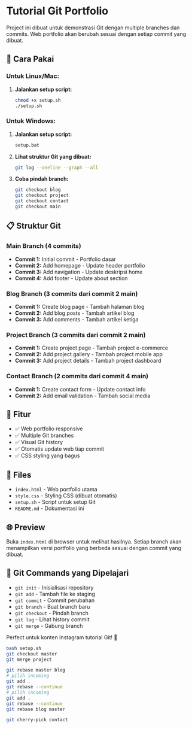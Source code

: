 # Tutorial Git Portfolio

Project ini dibuat untuk demonstrasi Git dengan multiple branches dan commits. Web portfolio akan berubah sesuai dengan setiap commit yang dibuat.

## 🚀 Cara Pakai

### Untuk Linux/Mac:
1. **Jalankan setup script:**
   ```bash
   chmod +x setup.sh
   ./setup.sh
   ```

### Untuk Windows:
1. **Jalankan setup script:**
   ```cmd
   setup.bat
   ```

2. **Lihat struktur Git yang dibuat:**
   ```bash
   git log --oneline --graph --all
   ```

3. **Coba pindah branch:**
   ```bash
   git checkout blog
   git checkout project
   git checkout contact
   git checkout main
   ```

## 📋 Struktur Git

### Main Branch (4 commits)
- **Commit 1:** Initial commit - Portfolio dasar
- **Commit 2:** Add homepage - Update header portfolio
- **Commit 3:** Add navigation - Update deskripsi home
- **Commit 4:** Add footer - Update about section

### Blog Branch (3 commits dari commit 2 main)
- **Commit 1:** Create blog page - Tambah halaman blog
- **Commit 2:** Add blog posts - Tambah artikel blog
- **Commit 3:** Add comments - Tambah artikel ketiga

### Project Branch (3 commits dari commit 2 main)
- **Commit 1:** Create project page - Tambah project e-commerce
- **Commit 2:** Add project gallery - Tambah project mobile app
- **Commit 3:** Add project details - Tambah project dashboard

### Contact Branch (2 commits dari commit 4 main)
- **Commit 1:** Create contact form - Update contact info
- **Commit 2:** Add email validation - Tambah social media

## 🎯 Fitur

- ✅ Web portfolio responsive
- ✅ Multiple Git branches
- ✅ Visual Git history
- ✅ Otomatis update web tiap commit
- ✅ CSS styling yang bagus

## 📁 Files

- `index.html` - Web portfolio utama
- `style.css` - Styling CSS (dibuat otomatis)
- `setup.sh` - Script untuk setup Git
- `README.md` - Dokumentasi ini

## 🌐 Preview

Buka `index.html` di browser untuk melihat hasilnya. Setiap branch akan menampilkan versi portfolio yang berbeda sesuai dengan commit yang dibuat.

## 🔧 Git Commands yang Dipelajari

- `git init` - Inisialisasi repository
- `git add` - Tambah file ke staging
- `git commit` - Commit perubahan
- `git branch` - Buat branch baru
- `git checkout` - Pindah branch
- `git log` - Lihat history commit
- `git merge` - Gabung branch

Perfect untuk konten Instagram tutorial Git! 🎉

```bash
bash setup.sh
git checkout master
git merge project

git rebase master blog
# pilih incoming
git add .
git rebase --continue
# pilih incoming
git add .
git rebase --continue
git rebase blog master

git cherry-pick contact
```
